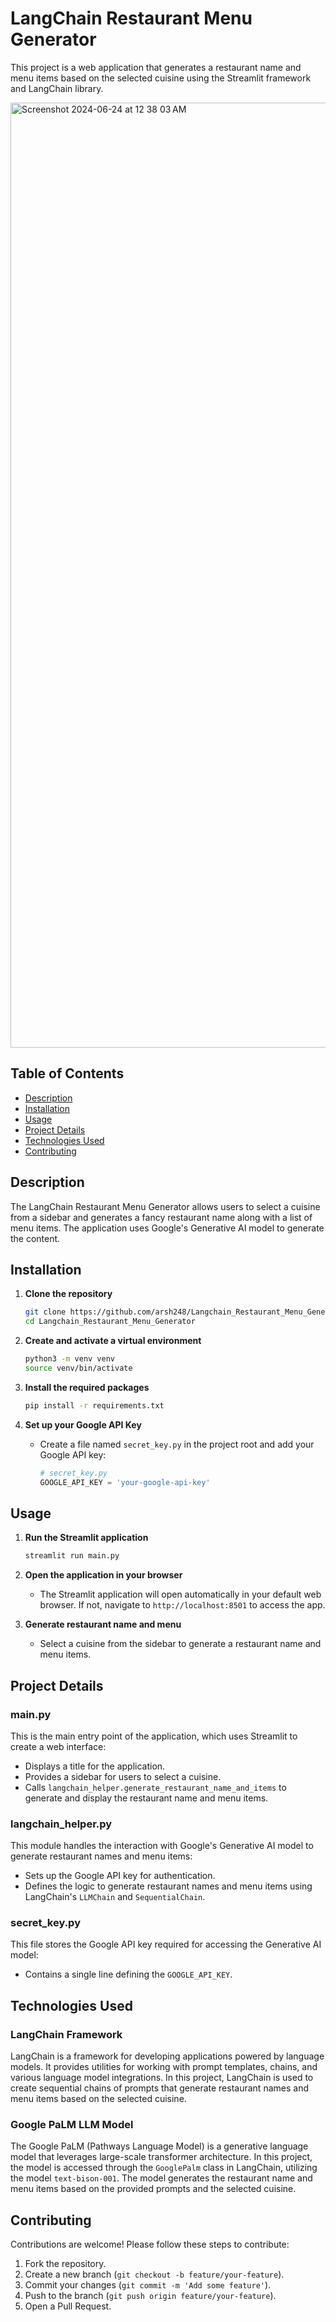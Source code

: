 # LangChain Restaurant Menu Generator

This project is a web application that generates a restaurant name and menu items based on the selected cuisine using the Streamlit framework and LangChain library.

<img width="1512" alt="Screenshot 2024-06-24 at 12 38 03 AM" src="https://github.com/arsh248/Langchain_Restaurant_Menu_Generator/assets/62460837/fbaf76ef-99bd-4152-84fc-761460899f03">


## Table of Contents
- [Description](#description)
- [Installation](#installation)
- [Usage](#usage)
- [Project Details](#project-details)
- [Technologies Used](#technologies-used)
- [Contributing](#contributing)

## Description
The LangChain Restaurant Menu Generator allows users to select a cuisine from a sidebar and generates a fancy restaurant name along with a list of menu items. The application uses Google's Generative AI model to generate the content.

## Installation

1. **Clone the repository**
    ```sh
    git clone https://github.com/arsh248/Langchain_Restaurant_Menu_Generator.git
    cd Langchain_Restaurant_Menu_Generator

    ```

2. **Create and activate a virtual environment**
    ```sh
    python3 -m venv venv
    source venv/bin/activate
    ```

3. **Install the required packages**
    ```sh
    pip install -r requirements.txt
    ```

4. **Set up your Google API Key**
    - Create a file named `secret_key.py` in the project root and add your Google API key:
      ```python
      # secret_key.py
      GOOGLE_API_KEY = 'your-google-api-key'
      ```

## Usage

1. **Run the Streamlit application**
    ```sh
    streamlit run main.py
    ```

2. **Open the application in your browser**
    - The Streamlit application will open automatically in your default web browser. If not, navigate to `http://localhost:8501` to access the app.

3. **Generate restaurant name and menu**
    - Select a cuisine from the sidebar to generate a restaurant name and menu items.

## Project Details

### main.py
This is the main entry point of the application, which uses Streamlit to create a web interface:
- Displays a title for the application.
- Provides a sidebar for users to select a cuisine.
- Calls `langchain_helper.generate_restaurant_name_and_items` to generate and display the restaurant name and menu items.

### langchain_helper.py
This module handles the interaction with Google's Generative AI model to generate restaurant names and menu items:
- Sets up the Google API key for authentication.
- Defines the logic to generate restaurant names and menu items using LangChain's `LLMChain` and `SequentialChain`.

### secret_key.py
This file stores the Google API key required for accessing the Generative AI model:
- Contains a single line defining the `GOOGLE_API_KEY`.

## Technologies Used

### LangChain Framework
LangChain is a framework for developing applications powered by language models. It provides utilities for working with prompt templates, chains, and various language model integrations. In this project, LangChain is used to create sequential chains of prompts that generate restaurant names and menu items based on the selected cuisine.

### Google PaLM LLM Model
The Google PaLM (Pathways Language Model) is a generative language model that leverages large-scale transformer architecture. In this project, the model is accessed through the `GooglePalm` class in LangChain, utilizing the model `text-bison-001`. The model generates the restaurant name and menu items based on the provided prompts and the selected cuisine.

## Contributing

Contributions are welcome! Please follow these steps to contribute:

1. Fork the repository.
2. Create a new branch (`git checkout -b feature/your-feature`).
3. Commit your changes (`git commit -m 'Add some feature'`).
4. Push to the branch (`git push origin feature/your-feature`).
5. Open a Pull Request.

